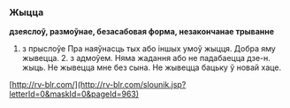 ### Жыцца
**дзеяслоў, размоўнае, безасабовая форма, незакончанае трыванне**

1. з прыслоўе Пра наяўнасць тых або іншых умоў жыцця. Добра яму жывецца. 2. з адмоўем. Няма жадання або не падабаецца дзе-н. жыць. Не жывецца мне без сына. Не жывецца бацьку ў новай хаце.

<a rel="author">[http://rv-blr.com/](http://rv-blr.com/slounik.jsp?letterId=0&maskId=0&pageId=963)</a>

